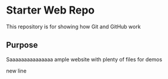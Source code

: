 # Starter Web Repo

This repository is for showing how Git and GitHub work

## Purpose

Saaaaaaaaaaaaaaa   ample website with plenty of files for demos




new line
